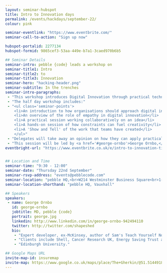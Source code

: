 ```yaml
---
layout: seminar-hubspot
title: Intro to Innovation days
permalink: /events/hackdays/september-22/
colour: pink

seminar-eventlink: "https://www.eventbrite.com/"
seminar-call-to-action: "Sign up now"

hubspot-portalid: 2277134
hubspot-formid: 9865cef3-53aa-449e-b7a1-3caed970b6b5

## Seminar Details
seminar-intro: pebble {code} leads a workshop on
seminar-title1: Intro
seminar-title2: to
seminar-title3: Innovation
seminar-hero: "hacking-header.png"
seminar-subtitle: In the trenches
seminar-intro-paragraphs:
 - "This workshop introduces Digital Innovation through practical techniques that we use regularly with clients. Delegates will gain an understanding of the value of digital experimentation and the approach that organisations need to adopt for success."
 - "The half day workshop includes:"
 - "<ul class='seminar-points'>
    <li>An introduction to how organisations should approach digital innovation</li>
    <li>An overview of the role of empathy in digital innovation</li>
    <li>A practical session working collaboratively on an idea</li>
    <li>A hands-on session of how constraints can fuel creativity</li>
    <li>A 'Show and Tell' of the work that teams have created</li>
    </ul>"
 - "Delegates will take away an opinion on how they can apply practical innovation techniques to their organisation and how they can get buy-in from senior leadership. Attendees will also work collaboratively on an idea during the session."
 - "This session will be led by <a href='#george-ornbo'>George Ornbo,</a> Co-founder and Managing Director at pebble {code}."
eventbright-url: "https://www.eventbrite.co.uk/e/intro-to-innovation-tickets-26409708148"


## Location and Time
seminar-time: "9:30 - 12:00"
seminar-date: "Thursday 22nd September"
seminar-rsvp-address: "events@pebblecode.com"
seminar-location: "pebble HQ,<br>W214 Westminster Business Square<br>1-45 Durham Street<br>London,<br>SE11 5JH"
seminar-location-shorthand: "pebble HQ, Vauxhall"

## Speakers
speakers:
 - name: George Ornbo
   id: george-ornbo
   jobtitle: MD, pebble {code}
   portrait: george.jpg
   linkedin: http://www.linkedin.com/in/george-ornbo-942494110
   twitter: http://twitter.com/shapeshed
   bio:
    - "Expert developer, ex-McKinsey, author of Sam's Teach Yourself Node.js in 24 hours and writes for Guardian on technology matters."
    - "Clients include Shell, Cancer Research UK, Energy Saving Trust and Prince's Trust."
    - "Edinburgh University."

## Google Maps URL
invite-map-id: insuremap
invite-map: https://www.google.co.uk/maps/place/The+Gherkin/@51.5144918,-0.0803065,15z/data=!4m2!3m1!1s0x0:0x5c81b8a1a822fda8?sa=X&ved=0ahUKEwjJzNP_lO3LAhWJ5xoKHcemB-IQ_BIIiwEwEQ
---
```

